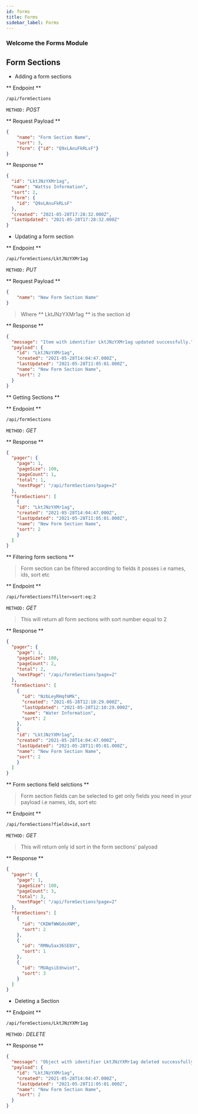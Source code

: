 ```yaml
---
id: forms
title: Forms
sidebar_label: Forms
---
```


### Welcome the Forms Module

## Form Sections

- Adding a form sections

** Endpoint **

```JS
/api/formSections
```

`METHOD:` _POST_

** Request Payload **

```JSON
{
    "name": "Form Section Name",
    "sort": 3,
    "form": {"id": "Q9xLAnuFkRLsF"}
}
```

** Response **

```JSON
{
  "id": "LktJNzYXMr1ag",
  "name": "Wattss Information",
  "sort": 2,
  "form": {
    "id": "Q9xLAnuFkRLsF"
  },
  "created": "2021-05-28T17:28:32.000Z",
  "lastUpdated": "2021-05-28T17:28:32.000Z"
}
```

- Updating a form section

** Endpoint **

```JS
/api/formSections/LktJNzYXMr1ag
```

`METHOD:` _PUT_

** Request Payload **

```JSON
{
    "name": "New Form Section Name"
}
```

> Where ** LktJNzYXMr1ag ** is the section id

** Response **

```JSON
{
  "message": "Item with identifier LktJNzYXMr1ag updated successfully.",
  "payload": {
    "id": "LktJNzYXMr1ag",
    "created": "2021-05-28T14:04:47.000Z",
    "lastUpdated": "2021-05-28T11:05:01.000Z",
    "name": "New Form Section Name",
    "sort": 2
  }
}
```

** Getting Sections **

** Endpoint **

```JS
/api/formSections
```
`METHOD:` _GET_

** Response **

```JSON
{
  "pager": {
    "page": 1,
    "pageSize": 100,
    "pageCount": 1,
    "total": 1,
    "nextPage": "/api/formSections?page=2"
  },
  "formSections": [
    {
    "id": "LktJNzYXMr1ag",
    "created": "2021-05-28T14:04:47.000Z",
    "lastUpdated": "2021-05-28T11:05:01.000Z",
    "name": "New Form Section Name",
    "sort": 2
    }
  ]
}
```

** Filtering form sections **
> Form section can be filtered according to fields it posses i.e names, ids, sort etc

** Endpoint ** 

```JS
/api/formSections?filter=sort:eq:2
```

`METHOD:` _GET_

> This will return all form sections with sort number equal to 2

** Response **

```JSON
{
  "pager": {
    "page": 1,
    "pageSize": 100,
    "pageCount": 2,
    "total": 2,
    "nextPage": "/api/formSections?page=2"
  },
  "formSections": [
    {
      "id": "NzbLeyRHqfmMk",
      "created": "2021-05-28T12:10:29.000Z",
      "lastUpdated": "2021-05-28T12:10:29.000Z",
      "name": "Water Information",
      "sort": 2
    },
    {
    "id": "LktJNzYXMr1ag",
    "created": "2021-05-28T14:04:47.000Z",
    "lastUpdated": "2021-05-28T11:05:01.000Z",
    "name": "New Form Section Name",
    "sort": 2
    }
  ]
}
```

** Form sections field selctions **
> Form section fields can be selected to get only fields you need in your payload i.e names, ids, sort etc

** Endpoint ** 

```JS
/api/formSections?fields=id,sort
```

`METHOD:` _GET_

> This will return only id sort in the form sections' palyoad

 ** Response **
```JSON
{
  "pager": {
    "page": 1,
    "pageSize": 100,
    "pageCount": 3,
    "total": 3,
    "nextPage": "/api/formSections?page=2"
  },
  "formSections": [
    {
      "id": "CKDWfWWGdoXNM",
      "sort": 2
    },
    {
      "id": "RMNu5ax36SE8V",
      "sort": 1
    },
    {
      "id": "MUAgsiEdnwiot",
      "sort": 3
    }
  ]
}
```

- Deleting a Section

** Endpoint **

```JS
/api/formSections/LktJNzYXMr1ag
```

`METHOD:` _DELETE_

** Response **

```JSON
{
  "message": "Object with identifier LktJNzYXMr1ag deleted successfully",
  "payload": {
    "id": "LktJNzYXMr1ag",
    "created": "2021-05-28T14:04:47.000Z",
    "lastUpdated": "2021-05-28T11:05:01.000Z",
    "name": "New Form Section Name",
    "sort": 2
  }
}
```
